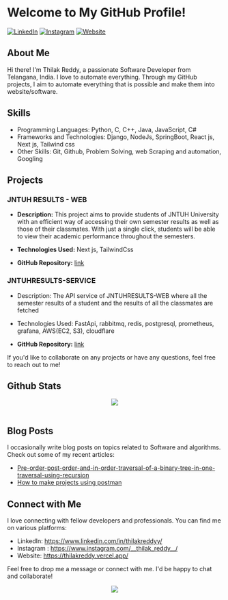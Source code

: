 # Welcome to My GitHub Profile!

[![LinkedIn](https://img.shields.io/badge/LinkedIn-Connect-blue?style=flat-square&logo=linkedin)](https://www.linkedin.com/in/thilakreddyy/)
[![Instagram](https://img.shields.io/badge/Instagram-E4405F?style=flat-square&logo=instagram&logoColor=white)](https://www.instagram.com/__thilak_reddy__/)
[![Website](https://img.shields.io/badge/Website-Visit-green?style=flat-square&logo=wordpress)](https://thilakreddypothuganti.com/)

## About Me

Hi there! I'm Thilak Reddy, a passionate Software Developer from Telangana, India. I love to automate everything. Through my GitHub projects, I aim to automate everything that is possible and make them into website/software.

## Skills

- Programming Languages: Python, C, C++, Java, JavaScript, C#
- Frameworks and Technologies: Django, NodeJs, SpringBoot, React js, Next js, Tailwind css
- Other Skills: Git, Github, Problem Solving, web Scraping and automation, Googling

## Projects

### JNTUH RESULTS - WEB

- **Description:** This project aims to provide students of JNTUH University with an efficient way of accessing their own semester results as well as those of their classmates. With just a single click, students will be able to view their academic performance throughout the semesters.
  
- **Technologies Used:** Next js, TailwindCss

- **GitHub Repository:** [link](https://github.com/ThilakReddyy/JNTUHRESULTS-WEB/)

### JNTUHRESULTS-SERVICE 

- Description: The API service of JNTUHRESULTS-WEB where all the semester results of a student and the results of all the classmates are fetched
  
- Technologies Used: FastApi, rabbitmq, redis, postgresql, prometheus, grafana, AWS(EC2, S3), cloudflare
  
- **GitHub Repository:** [link](https://github.com/ThilakReddyy/jntuh-backend/)



If you'd like to collaborate on any projects or have any questions, feel free to reach out to me!


## Github Stats  
<div align="center"><img src="https://github-readme-stats.vercel.app/api?username=thilakreddyy&show_icons=true&count_private=true&hide_border=true" align="center" /></div>  

<br/>  


## Blog Posts

I occasionally write blog posts on topics related to Software and algorithms. Check out some of my recent articles:

- [Pre-order-post-order-and-in-order-traversal-of-a-binary-tree-in-one-traversal-using-recursion](https://www.geeksforgeeks.org/pre-order-post-order-and-in-order-traversal-of-a-binary-tree-in-one-traversal-using-recursion/)
- [How to make projects using postman](https://www.geeksforgeeks.org/how-to-make-automation-projects-using-postman/
)


## Connect with Me

I love connecting with fellow developers and professionals. You can find me on various platforms:

- LinkedIn: https://www.linkedin.com/in/thilakreddyy/
- Instagram : https://www.instagram.com/__thilak_reddy__/
- Website: https://thilakreddy.vercel.app/

Feel free to drop me a message or connect with me. I'd be happy to chat and collaborate!

<div align="center">
<img src="https://komarev.com/ghpvc/?username=ThilakReddyy&&style=flat-square" align="center" />
</div>  
  
